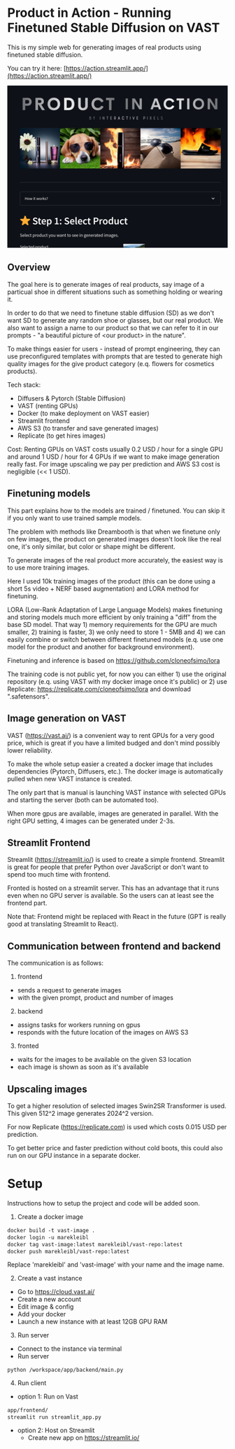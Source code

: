 
# Product in Action - Running Finetuned Stable Diffusion on VAST

This is my simple web for generating images of real products using finetuned stable diffusion.  

You can try it here: [https://action.streamlit.app/](https://action.streamlit.app/)

![alt text](app.jpg)

## Overview

The goal here is to generate images of real products, say image of a particual shoe in different situations such as something holding or wearing it.  

In order to do that we need to finetune stable diffusion (SD) as we don't want SD to generate any random shoe or glasses, but our real product. We also want to assign a name to our product so that we can refer to it in our prompts - "a beautiful picture of \<our product\> in the nature".

To make things easier for users - instead of prompt engineering, they can use preconfigured templates with prompts that are tested to generate high quality images for the give product category (e.q. flowers for cosmetics products). 

Tech stack: 
 - Diffusers & Pytorch (Stable Diffusion) 
 - VAST (renting GPUs) 
 - Docker (to make deployment on VAST easier)
 - Streamlit frontend
 - AWS S3 (to transfer and save generated images)
 - Replicate (to get hires images)

Cost:
Renting GPUs on VAST costs usually 0.2 USD / hour for a single GPU and around 1 USD / hour for 4 GPUs if we want to make image generation really fast. For image upscaling we pay per prediction and AWS S3 cost is negligible (<< 1 USD). 


## Finetuning models

This part explains how to the models are trained / finetuned. You can skip it if you only want to use trained sample models. 

The problem with methods like Dreambooth is that when we finetune only on few images, the product on generated images doesn't look like the real one, it's only similar, but color or shape might be different. 

To generate images of the real product more accurately, the easiest way is to use more training images.  

Here I used 10k training images of the product (this can be done using a short 5s video + NERF based augmentation) and LORA method for finetuning.  

LORA (Low-Rank Adaptation of Large Language Models) makes finetuning and storing models much more efficient by only training a "diff" from the base SD model. That way 1) memory requirements for the GPU are much smaller, 2) training is faster, 3) we only need to store 1 - 5MB and 4) we can easily combine or switch between different finetuned models (e.q. use one model for the product and another for background environment).     

Finetuning and inference is based on https://github.com/cloneofsimo/lora

The training code is not public yet, for now you can either 1) use the original repository (e.q. using VAST with my docker image once it's public) or 2) use Replicate: https://replicate.com/cloneofsimo/lora and download ".safetensors". 


## Image generation on VAST 


VAST (https://vast.ai/) is a convenient way to rent GPUs for a very good price, which is great if you have a limited budged and don't mind possibly lower reliability.  


To make the whole setup easier a created a docker image that includes dependencies (Pytorch, Diffusers, etc.). The docker image is automatically pulled when new VAST instance is created. 

The only part that is manual is launching VAST instance with selected GPUs and starting the server (both can be automated too).

When more gpus are available, images are generated in parallel. With the right GPU setting, 4 images can be generated under 2-3s. 


## Streamlit Frontend

Streamlit (https://streamlit.io/) is used to create a simple frontend. Streamlit is great for people that prefer Python over JavaScript or don't want to spend too much time with frontend. 

Fronted is hosted on a streamlit server. This has an advantage that it runs even when no GPU server is available. So the users can at least see the frontend part.  

Note that: Frontend might be replaced with React in the future (GPT is really good at translating Streamlit to React). 


##  Communication between frontend and backend

The communication is as follows: 

1) frontend 
- sends a request to generate images
- with the given prompt, product and number of images
2) backend 
- assigns tasks for workers running on gpus  
- responds with the future location of the images on AWS S3
3) fronted 
- waits for the images to be available on the given S3 location
- each image is shown as soon as it's available  


##  Upscaling images 

To get a higher resolution of selected images Swin2SR Transformer is used. This given 512^2 image generates 2024^2 version. 

For now Replicate (https://replicate.com) is used which costs 0.015 USD per prediction. 

To get better price and faster prediction without cold boots, this could also run on our GPU instance in a separate docker.  

# Setup 

Instructions how to setup the project and code will be added soon. 

1) Create a docker image
```
docker build -t vast-image .
docker login -u marekleibl
docker tag vast-image:latest marekleibl/vast-repo:latest
docker push marekleibl/vast-repo:latest
```
Replace 'marekleibl' and 'vast-image' with your name and the image name. 

2) Create a vast instance
- Go to https://cloud.vast.ai/
- Create a new account
- Edit image & config
- Add your docker
- Launch a new instance with at least 12GB GPU RAM

3) Run server
- Connect to the instance via terminal
- Run server
```
python /workspace/app/backend/main.py
```
4) Run client
 - option 1: Run on Vast
```
app/frontend/
streamlit run streamlit_app.py
```
 - option 2: Host on Streamlit
   - Create new app on https://streamlit.io/ 

